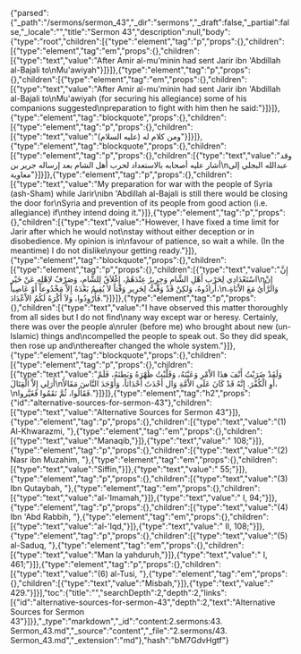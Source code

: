 {"parsed":{"_path":"/sermons/sermon_43","_dir":"sermons","_draft":false,"_partial":false,"_locale":"","title":"Sermon 43","description":null,"body":{"type":"root","children":[{"type":"element","tag":"p","props":{},"children":[{"type":"element","tag":"em","props":{},"children":[{"type":"text","value":"After Amir al-mu'minin had sent Jarir ibn 'Abdillah al-Bajali to\nMu'awiyah"}]}]},{"type":"element","tag":"p","props":{},"children":[{"type":"element","tag":"em","props":{},"children":[{"type":"text","value":"After Amir al-mu'minin had sent Jarir ibn 'Abdillah al-Bajali to\nMu'awiyah (for securing his allegiance) some of his companions suggested\npreparation to fight with him then he said:"}]}]},{"type":"element","tag":"blockquote","props":{},"children":[{"type":"element","tag":"p","props":{},"children":[{"type":"text","value":"ومن كلام له (عليه السلام)"}]}]},{"type":"element","tag":"blockquote","props":{},"children":[{"type":"element","tag":"p","props":{},"children":[{"type":"text","value":"وقد أشار عليه أصحابه بالاستعداد لحرب أهل الشام بعد إرساله جرير بن\nعبدالله البجلي إلى معاوية"}]}]},{"type":"element","tag":"p","props":{},"children":[{"type":"text","value":"My preparation for war with the people of Syria (ash-Sham) while Jarir\nibn 'Abdillah al-Bajali is still there would be closing the door for\nSyria and prevention of its people from good action (i.e. allegiance) if\nthey intend doing it."}]},{"type":"element","tag":"p","props":{},"children":[{"type":"text","value":"However, I have fixed a time limit for Jarir after which he would not\nstay without either deception or in disobedience. My opinion is in\nfavour of patience, so wait a while. (In the meantime) I do not dislike\nyour getting ready."}]},{"type":"element","tag":"blockquote","props":{},"children":[{"type":"element","tag":"p","props":{},"children":[{"type":"text","value":"إِنَّ اسْتَعْدَادِي لِحَرْبِ أَهْلِ الشَّامِ وَجِرِيرٌ عِنْدَهُمْ، إِغْلاَقٌ لِلشَّامِ، وَصَرْفٌ لاِهْلِهِ عَنْ خَيْر\nإِنْ أَرادُوهُ، وَلكِنْ قَدْ وَقَّتُّ لِجَرِير وَقْتاً لاَ يُقِيمُ بَعْدَهُ إِلاَّ مَخْدُوعاً أَوْ عَاصِياً،\nوَالرَّأْيُ مَعَ الاْنَاةِ، فَأَرْوِدُوا، وَلاَ أَكْرَهُ لَكُمُ الاْعْدَادَ."}]}]},{"type":"element","tag":"p","props":{},"children":[{"type":"text","value":"I have observed this matter thoroughly from all sides but I do not find\nany way except war or heresy. Certainly, there was over the people a\nruler (before me) who brought about new (un-Islamic) things and\ncompelled the people to speak out. So they did speak, then rose up and\nthereafter changed the whole system."}]},{"type":"element","tag":"blockquote","props":{},"children":[{"type":"element","tag":"p","props":{},"children":[{"type":"text","value":"وَلَقَدْ ضَرَبْتُ أَنْفَ هذَا الاْمْرِ وَعَيْنَهُ، وَقَلَّبْتُ ظَهْرَهُ وَبَطنَهُ، فَلَمْ أَرَلِي إِلاَّ الْقِتَالَ\nأَوِ الْكُفْرَ. إِنَّهُ قَدْ كَانَ عَلَى الاْمَّةِ وَال أَحْدَثَ أَحْدَاثاً، وَأَوْجَدَ النَّاسَ مَقَالاً،\nفَقَالُوا، ثُمَّ نَقَمُوا فَغَيَّروا."}]}]},{"type":"element","tag":"h2","props":{"id":"alternative-sources-for-sermon-43"},"children":[{"type":"text","value":"Alternative Sources for Sermon 43"}]},{"type":"element","tag":"p","props":{},"children":[{"type":"text","value":"(1) Al-Khwarazmi, "},{"type":"element","tag":"em","props":{},"children":[{"type":"text","value":"Manaqib,"}]},{"type":"text","value":" 108;"}]},{"type":"element","tag":"p","props":{},"children":[{"type":"text","value":"(2) Nasr ibn Muzahim, "},{"type":"element","tag":"em","props":{},"children":[{"type":"text","value":"Siffin,"}]},{"type":"text","value":" 55;"}]},{"type":"element","tag":"p","props":{},"children":[{"type":"text","value":"(3) Ibn Qutaybah, "},{"type":"element","tag":"em","props":{},"children":[{"type":"text","value":"al-'Imamah,"}]},{"type":"text","value":" I, 94;"}]},{"type":"element","tag":"p","props":{},"children":[{"type":"text","value":"(4) Ibn 'Abd Rabbih, "},{"type":"element","tag":"em","props":{},"children":[{"type":"text","value":"al-'Iqd,"}]},{"type":"text","value":" II, 108;"}]},{"type":"element","tag":"p","props":{},"children":[{"type":"text","value":"(5) al-Saduq, "},{"type":"element","tag":"em","props":{},"children":[{"type":"text","value":"Man la yahduruh,"}]},{"type":"text","value":" I, 461;"}]},{"type":"element","tag":"p","props":{},"children":[{"type":"text","value":"(6) al-Tusi, "},{"type":"element","tag":"em","props":{},"children":[{"type":"text","value":"Misbah,"}]},{"type":"text","value":" 429."}]}],"toc":{"title":"","searchDepth":2,"depth":2,"links":[{"id":"alternative-sources-for-sermon-43","depth":2,"text":"Alternative Sources for Sermon 43"}]}},"_type":"markdown","_id":"content:2.sermons:43. Sermon_43.md","_source":"content","_file":"2.sermons/43. Sermon_43.md","_extension":"md"},"hash":"bM7GdvHgtf"}